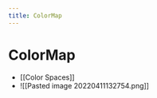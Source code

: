 ```yaml
---
title: ColorMap
---
```


# ColorMap
- [[Color Spaces]]
- ![[Pasted image 20220411132754.png]]














